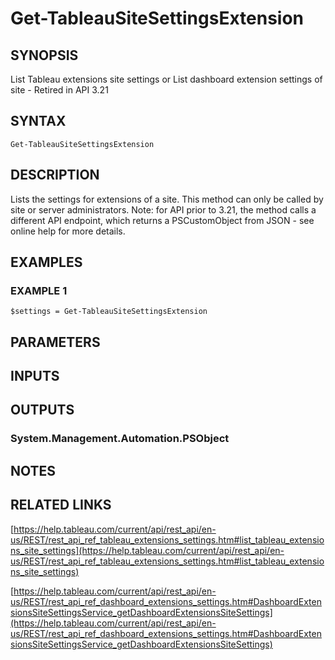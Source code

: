 # Get-TableauSiteSettingsExtension

## SYNOPSIS
List Tableau extensions site settings
or
List dashboard extension settings of site - Retired in API 3.21

## SYNTAX

```
Get-TableauSiteSettingsExtension
```

## DESCRIPTION
Lists the settings for extensions of a site.
This method can only be called by site or server administrators.
Note: for API prior to 3.21, the method calls a different API endpoint, which returns a PSCustomObject from JSON - see online help for more details.

## EXAMPLES

### EXAMPLE 1
```
$settings = Get-TableauSiteSettingsExtension
```

## PARAMETERS

## INPUTS

## OUTPUTS

### System.Management.Automation.PSObject
## NOTES

## RELATED LINKS

[https://help.tableau.com/current/api/rest_api/en-us/REST/rest_api_ref_tableau_extensions_settings.htm#list_tableau_extensions_site_settings](https://help.tableau.com/current/api/rest_api/en-us/REST/rest_api_ref_tableau_extensions_settings.htm#list_tableau_extensions_site_settings)

[https://help.tableau.com/current/api/rest_api/en-us/REST/rest_api_ref_dashboard_extensions_settings.htm#DashboardExtensionsSiteSettingsService_getDashboardExtensionsSiteSettings](https://help.tableau.com/current/api/rest_api/en-us/REST/rest_api_ref_dashboard_extensions_settings.htm#DashboardExtensionsSiteSettingsService_getDashboardExtensionsSiteSettings)

